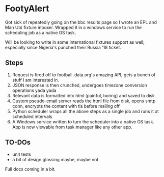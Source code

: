 # FootyAlert
Got sick of repeatedly going on the bbc results page so I wrote an EPL and Man Utd fixture inboxer. Wrapped it in a windows service to run the scheduling job as a native OS task.

Will be looking to write in some international fixtures support as well, especially since Nigeria's punched their Russia '18 ticket.

## Steps
1. Request is fired off to football-data.org's amazing API, gets a bunch of stuff I am interested in.
2. JSON response is then crunched, undergoes timezone conversion operations yada yada
3. Relevant data is formatted into html (painful, boring) and saved to disk
4. Custom pseudo-email server reads the html file from disk, opens smtp conn, encrypts the content with tls before mailing off
5. Python scheduler wraps all the above steps as a single job and runs it at scheduled intervals
6. A Windows service written to turn the scheduler into a native OS task. App is now viewable from task manager like any other app.

## TO-DOs
- unit tests
- a bit of design glossing maybe, maybe not 

Full docs coming in a bit. 
